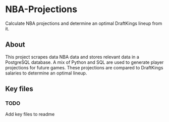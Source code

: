 # NBA-Projections
Calculate NBA projections and determine an optimal DraftKings lineup from it.

## About
This project scrapes data NBA data and stores relevant data in a PostgreSQL database.
A mix of Python and SQL are used to generate player projections for future games.
These projections are compared to DraftKings salaries to determine an optimal lineup.


## Key files


### TODO
Add key files to readme<br/>
